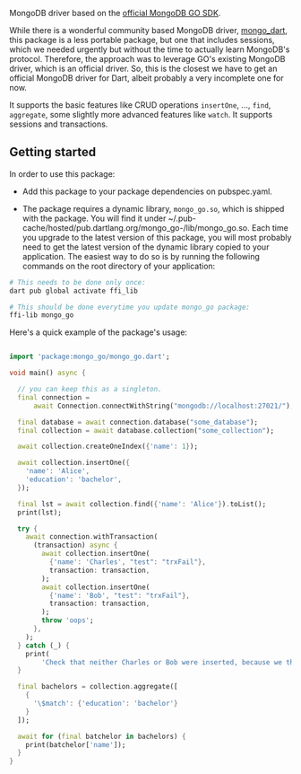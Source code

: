 MongoDB driver based on the [official MongoDB GO SDK](https://pkg.go.dev/go.mongodb.org/mongo-driver/mongo).

While there is a wonderful community based MongoDB driver, [mongo_dart](https://pub.dev/packages/mongo_dart), this package is a less portable package, but one that includes sessions, which we needed urgently but without the time to actually learn MongoDB's protocol. Therefore, the approach was to leverage GO's existing MongoDB driver, which is an official driver. So, this is the closest we have to get an official MongoDB driver for Dart, albeit probably a very incomplete one for now.

It supports the basic features like CRUD operations ```insertOne```, ..., ```find```, ```aggregate```, some slightly more advanced features like ```watch```. It supports sessions and transactions.

## Getting started

In order to use this package:
- Add this package to your package dependencies on pubspec.yaml.

- The package requires a dynamic library, ```mongo_go.so```, which is shipped with the package. You will find it under ~/.pub-cache/hosted/pub.dartlang.org/mongo_go-<version>/lib/mongo_go.so. Each time you upgrade to the latest version of this package, you will most probably need to get the latest version of the dynamic library copied to your application. The easiest way to do so is by running the following commands on the root directory of your application:

```sh
# This needs to be done only once:
dart pub global activate ffi_lib 

# This should be done everytime you update mongo_go package:
ffi-lib mongo_go 
```

Here's a quick example of the package's usage:

```dart

import 'package:mongo_go/mongo_go.dart';

void main() async {

  // you can keep this as a singleton.
  final connection =
      await Connection.connectWithString("mongodb://localhost:27021/");

  final database = await connection.database("some_database");
  final collection = await database.collection("some_collection");

  await collection.createOneIndex({'name': 1});

  await collection.insertOne({
    'name': 'Alice',
    'education': 'bachelor',
  });

  final lst = await collection.find({'name': 'Alice'}).toList();
  print(lst);

  try {
    await connection.withTransaction(
      (transaction) async {
        await collection.insertOne(
          {'name': 'Charles', "test": "trxFail"},
          transaction: transaction,
        );
        await collection.insertOne(
          {'name': 'Bob', "test": "trxFail"},
          transaction: transaction,
        );
        throw 'oops';
      },
    );
  } catch (_) {
    print(
        'Check that neither Charles or Bob were inserted, because we threw \'oops\'');
  }

  final bachelors = collection.aggregate([
    {
      '\$match': {'education': 'bachelor'}
    }
  ]);

  await for (final batchelor in bachelors) {
    print(batchelor['name']);
  }
}

```
